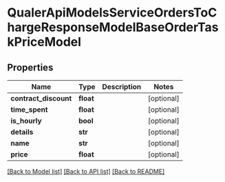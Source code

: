 # QualerApiModelsServiceOrdersToChargeResponseModelBaseOrderTaskPriceModel

## Properties
Name | Type | Description | Notes
------------ | ------------- | ------------- | -------------
**contract_discount** | **float** |  | [optional] 
**time_spent** | **float** |  | [optional] 
**is_hourly** | **bool** |  | [optional] 
**details** | **str** |  | [optional] 
**name** | **str** |  | [optional] 
**price** | **float** |  | [optional] 

[[Back to Model list]](../README.md#documentation-for-models) [[Back to API list]](../README.md#documentation-for-api-endpoints) [[Back to README]](../README.md)

